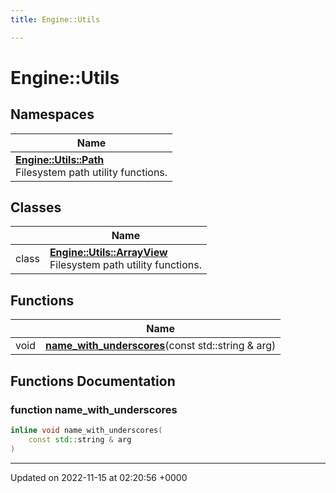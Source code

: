 ```yaml
---
title: Engine::Utils

---
```


# Engine::Utils



## Namespaces

| Name           |
| -------------- |
| **[Engine::Utils::Path](/namespaces/namespaceEngine_1_1Utils_1_1Path.md)** <br>Filesystem path utility functions.  |

## Classes

|                | Name           |
| -------------- | -------------- |
| class | **[Engine::Utils::ArrayView](/classes/classEngine_1_1Utils_1_1ArrayView.md)** <br>Filesystem path utility functions.  |

## Functions

|                | Name           |
| -------------- | -------------- |
| void | **[name_with_underscores](/modules/group__Utils.md#function-name-with-underscores)**(const std::string & arg) |


## Functions Documentation

### function name_with_underscores

```cpp
inline void name_with_underscores(
    const std::string & arg
)
```






-------------------------------

Updated on 2022-11-15 at 02:20:56 +0000